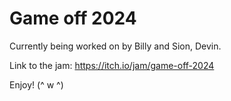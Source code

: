 # Game off 2024

Currently being worked on by Billy and Sion, Devin.

Link to the jam: https://itch.io/jam/game-off-2024

Enjoy!  (^ w ^)

